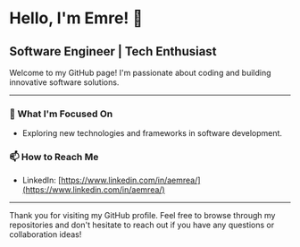 # Hello, I'm Emre! 👋

## Software Engineer | Tech Enthusiast

Welcome to my GitHub page! I'm passionate about coding and building innovative software solutions. 

---

### 🌱 What I'm Focused On

- Exploring new technologies and frameworks in software development.


### 📫 How to Reach Me

- LinkedIn: [https://www.linkedin.com/in/aemrea/](https://www.linkedin.com/in/aemrea/)

---

Thank you for visiting my GitHub profile. Feel free to browse through my repositories and don't hesitate to reach out if you have any questions or collaboration ideas!

